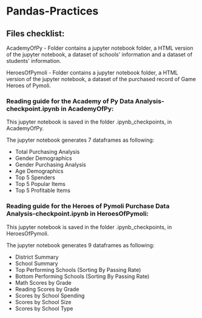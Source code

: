 # Pandas-Practices

## Files checklist:

AcademyOfPy - Folder contains a jupyter notebook folder, a HTML version of the jupyter notebook, a dataset of schools' information and a dataset of students' information. 

HeroesOfPymoli - Folder contains a jupyter notebook folder, a HTML version of the jupyter notebook, a dataset of the purchased record of Game Heroes of Pymoli. 

### Reading guide for the Academy of Py Data Analysis-checkpoint.ipynb in AcademyOfPy:
This jupyter notebook is saved in the folder .ipynb_checkpoints, in AcademyOfPy. 

The jupyter notebook generates 7 dataframes as following: 
- Total Purchasing Analysis 
- Gender Demographics
- Gender Purchasing Analysis 
- Age Demographics
- Top 5 Spenders
- Top 5 Popular Items
- Top 5 Profitable Items

### Reading guide for the Heroes of Pymoli Purchase Data Analysis-checkpoint.ipynb in HeroesOfPymoli:
This jupyter notebook is saved in the folder .ipynb_checkpoints, in HeroesOfPymoli. 

The jupyter notebook generates 9 dataframes as following: 
- District Summary 
- School Summary
- Top Performing Schools (Sorting By Passing Rate)
- Bottom Performing Schools (Sorting By Passing Rate)
- Math Scores by Grade
- Reading Scores by Grade
- Scores by School Spending
- Scores by School Size
- Scores by School Type

